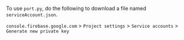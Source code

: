 To use `port.py`, do the following to download a file named `serviceAccount.json`.

`console.firebase.google.com` > `Project settings` > `Service accounts` > `Generate new private key`
